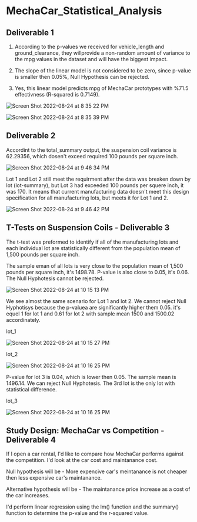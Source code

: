 # MechaCar_Statistical_Analysis

## Deliverable 1 

1. According to the p-values we received for vehicle_length  and ground_clearance, they willprovide a non-random amount of variance to the mpg values in the dataset and will have the biggest impact. 

2. The slope of the linear model is not considered to be zero, since p-value is smaller then 0.05%, Null Hypothesis can be rejected. 

3. Yes, this linear model predicts mpg of MechaCar prototypes  with %71.5 effectivness (R-squared is 0.7149). 

![Screen Shot 2022-08-24 at 8 35 22 PM](https://user-images.githubusercontent.com/103322251/186551533-cac370dd-5d2e-41aa-886d-fa8e7cfcfbe9.png)

![Screen Shot 2022-08-24 at 8 35 39 PM](https://user-images.githubusercontent.com/103322251/186551598-5bcdb053-c0b1-4517-b5c6-7c237707df79.png)

## Deliverable 2 

Accordint to the total_summary output, the suspension coil variance is 62.29356, which dosen't exceed required 100 pounds per square inch.

![Screen Shot 2022-08-24 at 9 46 34 PM](https://user-images.githubusercontent.com/103322251/186555585-527eeb7e-bd6a-40cc-85bc-7ddb6ec07a35.png)

Lot 1 and Lot 2  still meet the requirment after the data was breaken down by lot (lot-summary), but Lot 3 had exceeded 100 pounds per squere inch, it was 170. It means that current manufacturing  data doesn't  meet this design specification for all manufacturing lots, but meets it for Lot 1 and 2. 

![Screen Shot 2022-08-24 at 9 46 42 PM](https://user-images.githubusercontent.com/103322251/186555673-ec90b963-377a-4028-91d2-0d58eabf14b7.png)

## T-Tests on Suspension Coils - Deliverable 3 
The t-test was preformed to identify  if all of the manufacturing lots and each individual lot are statistically different from the population mean of 1,500 pounds per square inch.  

The sample eman  of all lots is very close to the  population mean of 1,500 pounds per square inch, it's 1498.78. P-value is also close to 0.05, it's 0.06. The Null Hyphotesis cannot be rejected. 

![Screen Shot 2022-08-24 at 10 15 13 PM](https://user-images.githubusercontent.com/103322251/186558953-6814e781-ee66-4ab5-be0b-0934d850436e.png)

We see almost the same scenario for Lot 1 and lot 2. We cannot reject Null Hyphotisys because the p-valuea are significantly higher them 0.05. it's equel 1 for lot 1 and 0.61 for lot 2 with sample mean 1500 and 1500.02 accordinately. 

lot_1 

![Screen Shot 2022-08-24 at 10 15 27 PM](https://user-images.githubusercontent.com/103322251/186558981-b32ea4a6-2023-4dee-8336-532b240ec797.png)

lot_2 

![Screen Shot 2022-08-24 at 10 16 25 PM](https://user-images.githubusercontent.com/103322251/186559005-9d59f8a9-8d6e-42a6-982e-7a5e66cab856.png)


P-value for lot 3 is 0.04, which is lower then 0.05. The sample mean is 1496.14.  We can reject Null Hyphotesis. The 3rd lot is the only lot with statistical difference. 

lot_3 

![Screen Shot 2022-08-24 at 10 16 25 PM](https://user-images.githubusercontent.com/103322251/186559214-d375b2ba-d304-4e2e-9555-0d0eac061b31.png)


## Study Design: MechaCar vs Competition - Deliverable 4 

If I open a car rental, I'd like to compare how  MechaCar performs against the competition. I'd look at the car cost and maintanance cost. 

Null hypothesis will be - More expencive car's meintanance is not cheaper  then less expensive car's maintanance. 

Alternative hypothesis will be - The maintanance price increase as a cost of the car increases.

I'd perform linear regression using the lm() function and  the summary() function to  determine the p-value and the r-squared value.  



